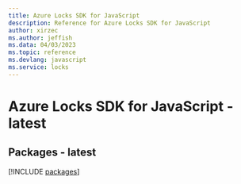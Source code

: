 ```yaml
---
title: Azure Locks SDK for JavaScript
description: Reference for Azure Locks SDK for JavaScript
author: xirzec
ms.author: jeffish
ms.data: 04/03/2023
ms.topic: reference
ms.devlang: javascript
ms.service: locks
---
```

# Azure Locks SDK for JavaScript - latest
## Packages - latest
[!INCLUDE [packages](locks-index.md)]